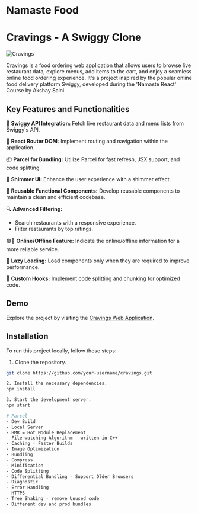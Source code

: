 # Namaste Food

# Cravings - A Swiggy Clone

![Cravings](https://your-image-url-here.com)

Cravings is a food ordering web application that allows users to browse live restaurant data, explore menus, add items to the cart, and enjoy a seamless online food ordering experience. It's a project inspired by the popular online food delivery platform Swiggy, developed during the 'Namaste React' Course by Akshay Saini.

## Key Features and Functionalities

🍔 **Swiggy API Integration:** Fetch live restaurant data and menu lists from Swiggy's API.

🔀 **React Router DOM:** Implement routing and navigation within the application.

📦 **Parcel for Bundling:** Utilize Parcel for fast refresh, JSX support, and code splitting.

🌟 **Shimmer UI:** Enhance the user experience with a shimmer effect.

🔄 **Reusable Functional Components:** Develop reusable components to maintain a clean and efficient codebase.

🔍 **Advanced Filtering:**
   - Search restaurants with a responsive experience.
   - Filter restaurants by top ratings.

🟢🔴 **Online/Offline Feature:** Indicate the online/offline information for a more reliable service.

🦥 **Lazy Loading:** Load components only when they are required to improve performance.

📍 **Custom Hooks:** Implement code splitting and chunking for optimized code.

## Demo

Explore the project by visiting the [Cravings Web Application](https://vercel.com/dhaval-prajapatis-projects/swiggy-clone/4hbCruqoXcV8RZnK9RuYaq5oN1xy).

## Installation

To run this project locally, follow these steps:

1. Clone the repository.

```bash
git clone https://github.com/your-username/cravings.git

2. Install the necessary dependencies.
npm install

3. Start the development server.
npm start

# Parcel    
- Dev Build
- Local Server
- HMR = Hot Module Replacement
- File-watching Algorithm - written in C++
- Caching - Faster Builds
- Image Optimization
- Bundling
- Compress
- Minification
- Code Splitting
- Differential Bundling - Support Older Browsers
- Diagnostic
- Error Handling
- HTTPS
- Tree Shaking - remove Unused code
- Different dev and prod bundles
